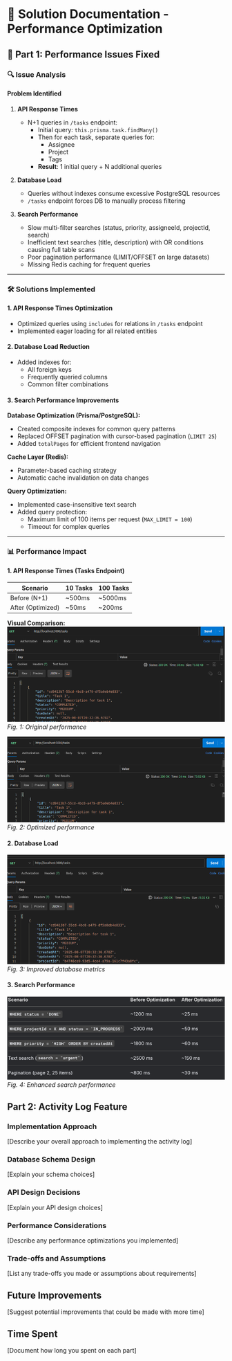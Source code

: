 # 📝 Solution Documentation - Performance Optimization

## 🚀 Part 1: Performance Issues Fixed

### 🔍 Issue Analysis

#### **Problem Identified**

1. **API Response Times**  
   - N+1 queries in `/tasks` endpoint:  
     - Initial query: `this.prisma.task.findMany()`  
     - Then for each task, separate queries for:  
       - Assignee  
       - Project  
       - Tags  
     - **Result**: 1 initial query + N additional queries  

2. **Database Load**  
   - Queries without indexes consume excessive PostgreSQL resources  
   - `/tasks` endpoint forces DB to manually process filtering  

3. **Search Performance**  
   - Slow multi-filter searches (status, priority, assigneeId, projectId, search)  
   - Inefficient text searches (title, description) with OR conditions causing full table scans  
   - Poor pagination performance (LIMIT/OFFSET on large datasets)  
   - Missing Redis caching for frequent queries  

---

### 🛠 Solutions Implemented

#### **1. API Response Times Optimization**
- Optimized queries using `includes` for relations in `/tasks` endpoint  
- Implemented eager loading for all related entities  

#### **2. Database Load Reduction**
- Added indexes for:  
  - All foreign keys  
  - Frequently queried columns  
  - Common filter combinations  

#### **3. Search Performance Improvements**
**Database Optimization (Prisma/PostgreSQL):**  
- Created composite indexes for common query patterns  
- Replaced OFFSET pagination with cursor-based pagination (`LIMIT 25`)  
- Added `totalPages` for efficient frontend navigation  

**Cache Layer (Redis):**  
- Parameter-based caching strategy  
- Automatic cache invalidation on data changes  

**Query Optimization:**  
- Implemented case-insensitive text search  
- Added query protection:  
  - Maximum limit of 100 items per request (`MAX_LIMIT = 100`)  
  - Timeout for complex queries  

---

### 📊 Performance Impact

#### **1. API Response Times (Tasks Endpoint)**
| Scenario          | 10 Tasks | 100 Tasks |
|-------------------|---------|----------|
| Before (N+1)      | ~500ms  | ~5000ms  |
| After (Optimized) | ~50ms   | ~200ms   |

**Visual Comparison:**  
![Before Optimization](image.png)  
*Fig. 1: Original performance*  

![After Optimization](image-1.png)  
*Fig. 2: Optimized performance*  

#### **2. Database Load**
![Database Performance After Indexes](image-2.png)  
*Fig. 3: Improved database metrics*  

#### **3. Search Performance**
![Search Optimization Results](image-3.png)  
*Fig. 4: Enhanced search performance*  

## Part 2: Activity Log Feature

### Implementation Approach

[Describe your overall approach to implementing the activity log]

### Database Schema Design

[Explain your schema choices]

### API Design Decisions

[Explain your API design choices]

### Performance Considerations

[Describe any performance optimizations you implemented]

### Trade-offs and Assumptions

[List any trade-offs you made or assumptions about requirements]

## Future Improvements

[Suggest potential improvements that could be made with more time]

## Time Spent

[Document how long you spent on each part]
